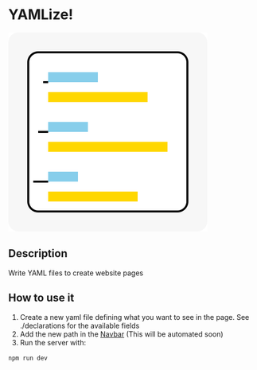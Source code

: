 # YAMLize!

![YAML + JS Icon](./logo.svg)

## Description

Write YAML files to create website pages

## How to use it

1. Create a new yaml file defining what you want to see in the page. See ./declarations for the available fields
2. Add the new path in the [Navbar](https://github.com/Aj-vrod/yamlize/blob/main/src/components/Navbar.tsx#L3) (This will be automated soon)
3. Run the server with:

```
npm run dev
```
